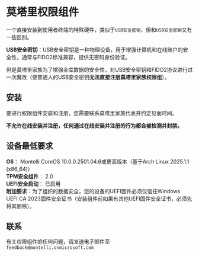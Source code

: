 # 莫塔里权限组件

一个直接安装到使用者终端的特殊硬件，类似于`USB安全密钥`，但和`USB安全密钥`又有一些区别。

**USB安全密钥**：USB安全密钥是一种物理设备，用于增强计算机和在线账户的安全性，通常与FIDO2标准兼容，提供无密码身份验证。

但是莫塔里家族为了增强金库数据的安全性，对USB安全密钥和FIDO2协议进行过一次魔改（使普通人的USB安全密钥**无法直接注册莫塔里家族权限组**）。

## 安装

要进行权限组件安装和注册，您需要联系莫塔里家族代表并约定见面时间。

**不允许在线安装并注册，任何通过在线安装并注册的行为都会被检测并封禁。**

## 设备最低要求

**OS**： Montelli CoreOS 10.0.0.2501.04.6或更高版本（基于Arch Linux 2025.1.1 (x86_64)）  
**TPM安全组件**： 2.0  
**UEFI安全启动**： 已启用  
**附加要求**：为了组织的数据安全，您的设备的UEFI固件必须仅信任Windows UEFI CA 2023固件安全证书（安装组件前如果有其他UEFI固件安全证书，必须先将其删除）。

## 联系

有关权限组件的任何问题，请发送电子邮件至`feedback@montelli.onmicrosoft.com`